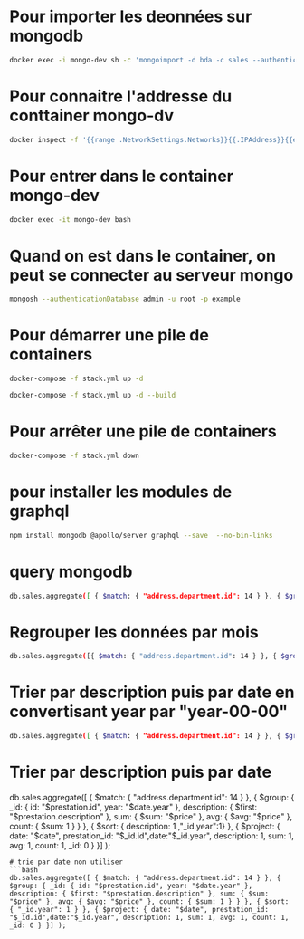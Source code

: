 # Pour importer les deonnées sur mongodb
```bash
docker exec -i mongo-dev sh -c 'mongoimport -d bda -c sales --authenticationDatabase admin -u root -p example' < sales.bson
```
# Pour connaitre l'addresse du conttainer mongo-dv
```bash
docker inspect -f '{{range .NetworkSettings.Networks}}{{.IPAddress}}{{end}}' mongo-dev
```
# Pour entrer dans le container mongo-dev
```bash
docker exec -it mongo-dev bash
```
# Quand on est dans le container, on peut se connecter au serveur mongo
```bash
mongosh --authenticationDatabase admin -u root -p example
```
# Pour démarrer une pile de containers
```bash
docker-compose -f stack.yml up -d
```
```bash
docker-compose -f stack.yml up -d --build
```
# Pour arrêter une pile de containers
```bash
docker-compose -f stack.yml down
```
# pour installer les modules de graphql
```bash
npm install mongodb @apollo/server graphql --save  --no-bin-links
```

# query mongodb
```bash
db.sales.aggregate([ { $match: { "address.department.id": 14 } }, { $group: { _id: "$prestation.id", description: { $first: "$prestation.description" }, sum: { $sum: "$price" }, avg: { $avg: "$price" }, count: { $sum: 1 } } },{ $project: {prestation_id: "$_id",description: 1, sum: 1, avg: 1, count: 1, _id: 0 } }])
```
# Regrouper les données par mois
```bash
db.sales.aggregate([{ $match: { "address.department.id": 14 } }, { $group: { _id: { id: "$prestation.id", month: "$date.month" }, description: { $first: "$prestation.description" }, sum: { $sum: "$price" }, avg: { $avg: "$price" }, count: { $sum: 1 } } }, { $sort: { description: 1, "_id.month": 1 } }, { $project: { prestation_id: "$_id.id", description: 1, sum: 1, avg: 1, count: 1, _id: 0, month: "$_id.month" } }] )
```
# Trier par description puis par date en convertisant year par "year-00-00"
```bash
db.sales.aggregate([ { $match: { "address.department.id": 14 } }, { $group: { _id: { id: "$prestation.id", year: "$date.year" }, description: { $first: "$prestation.description" }, count: { $sum: 1 } } }, { $sort: { description: 1, "_id.year": 1 } }, { $project: { date: { $concat: [{ $toString: "$_id.year" }, "-00-00"] }, description: 1,count: 1, _id: 0 } }] );
```
# Trier par description puis par date 
db.sales.aggregate([ { $match: { "address.department.id": 14 } }, { $group: { _id: { id: "$prestation.id", year: "$date.year" }, description: { $first: "$prestation.description" }, sum: { $sum: "$price" }, avg: { $avg: "$price" }, count: { $sum: 1 } } }, { $sort: { description: 1 ,"_id.year":1} }, { $project: { date: "$date", prestation_id: "$_id.id",date:"$_id.year", description: 1, sum: 1, avg: 1, count: 1, _id: 0 } }] );
```
# trie par date non utiliser
```bash
db.sales.aggregate([ { $match: { "address.department.id": 14 } }, { $group: { _id: { id: "$prestation.id", year: "$date.year" }, description: { $first: "$prestation.description" }, sum: { $sum: "$price" }, avg: { $avg: "$price" }, count: { $sum: 1 } } }, { $sort: { "_id.year": 1 } }, { $project: { date: "$date", prestation_id: "$_id.id",date:"$_id.year", description: 1, sum: 1, avg: 1, count: 1, _id: 0 } }] );
```
